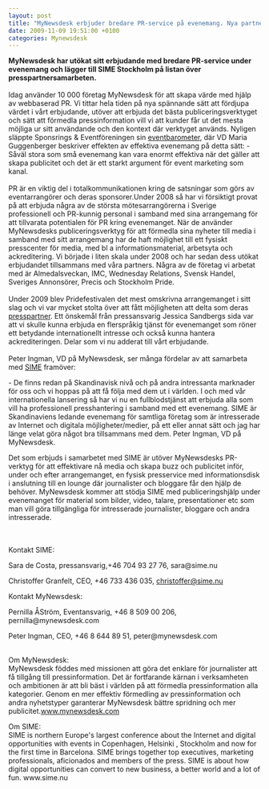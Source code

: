 ```yaml
---
layout: post
title: "MyNewsdesk erbjuder bredare PR-service på evenemang. Nya partneravtal inkluderar bland andra SIME."
date: 2009-11-09 19:51:00 +0100
categories: Mynewsdesk
---
```

 <p><strong> </strong></p>
<p><strong> </strong></p>
<p><strong> </strong></p>
<p><strong> </strong></p>
<p><strong>MyNewsdesk har utökat sitt erbjudande med bredare PR-service under evenemang och lägger till SIME Stockholm på listan över presspartnersamarbeten.</strong><br><br>Idag använder 10 000 företag MyNewsdesk för att skapa värde med hjälp av webbaserad PR. Vi tittar hela tiden på nya spännande sätt att fördjupa värdet i vårt erbjudande, utöver att erbjuda det bästa publiceringsverktyget och sätt att förmedla pressinformation vill vi att kunder får ut det mesta möjliga ur sitt användande och den kontext där verktyget används. Nyligen släppte Sponsrings &amp; Eventföreningen sin <a href="/admin/source/preview/?type_of_media=pressrelease&amp;source_id=25" title="eventbarometer">eventbarometer</a>, där VD Maria Guggenberger beskriver effekten av effektiva evenemang på detta sätt: - Såväl stora som små evenemang kan vara enormt effektiva när det gäller att skapa publicitet och det är ett starkt argument för event marketing som kanal.<br><br>PR är en viktig del i totalkommunikationen kring de satsningar som görs av eventarrangörer och deras sponsorer.Under 2008 så har vi försiktigt provat på att erbjuda några av de största mötesarrangörerna i Sverige professionell och PR-kunnig personal i samband med sina arrangemang för att tillvarata potentialen för PR kring evenemanget. När de använder MyNewsdesks publiceringsverktyg för att förmedla sina nyheter till media i samband med sitt arrangemang har de haft möjlighet till ett fysiskt presscenter för media, med bl a informationsmaterial, arbetsyta och ackreditering. Vi började i liten skala under 2008 och har sedan dess utökat erbjudandet tillsammans med våra partners. Några av de företag vi arbetat med är Almedalsveckan, IMC, Wednesday Relations, Svensk Handel, Sveriges Annonsörer, Precis och Stockholm Pride. <br><br>Under 2009 blev Pridefestivalen det mest omskrivna arrangemanget i sitt slag och vi var mycket stolta över att fått möjligheten att delta som deras <a href="/admin/source/preview/?type_of_media=pressrelease&amp;source_id=25" title="PressPartner">presspartner</a>. Ett önskemål från pressansvarig Jessica Sandbergs sida var att vi skulle kunna erbjuda en flerspråkig tjänst för evenemanget som röner ett betydande internationellt intresse och också kunna hantera ackrediteringen. Delar som vi nu adderat till vårt erbjudande.<br><br>Peter Ingman, VD på MyNewsdesk, ser många fördelar av att samarbeta med <a href="/admin/source/preview/?type_of_media=pressrelease&amp;source_id=25">SIME</a> framöver:</p>
<p>- De finns redan på Skandinavisk nivå och på andra intressanta marknader för oss och vi hoppas på att få följa med dem ut i världen. I och med vår internationella lansering så har vi nu en fullblodstjänst att erbjuda alla som vill ha professionell presshantering i samband med ett evenemang. SIME är Skandinaviens ledande evenemang för samtliga företag som är intresserade av Internet och digitala möjligheter/medier, på ett eller annat sätt och jag har länge velat göra något bra tillsammans med dem. Peter Ingman, VD på MyNewsdesk.</p>
<p>Det som erbjuds i samarbetet med SIME är utöver MyNewsdesks PR-verktyg för att effektivare nå media och skapa buzz och publicitet inför, under och efter arrangemanget, en fysisk presservice med informationsdisk i anslutning till en lounge där journalister och bloggare får den hjälp de behöver. MyNewsdesk kommer att stödja SIME med publiceringshjälp under evenemanget för material som bilder, video, talare, presentationer etc som man vill göra tillgängliga för intresserade journalister, bloggare och andra intresserade.</p>
<p><br><br>Kontakt SIME:</p>
<p>Sara de Costa, pressansvarig,+46 704 93 27 76, sara@sime.nu</p>
<p>Christoffer Granfelt, CEO, +46 733 436 035, <a href="/admin/source/preview/?type_of_media=pressrelease&amp;source_id=25">christoffer@sime.nu</a></p>
<p>Kontakt MyNewsdesk:</p>
<p>Pernilla ÅStröm, Eventansvarig, +46 8 509 00 206, pernilla@mynewsdesk.com</p>
<p>Peter Ingman, CEO, +46 8 644 89 51, peter@mynewsdesk.com</p>
<p><br>Om MyNewsdesk:<br>MyNewsdesk föddes med missionen att göra det enklare för journalister att få tillgång till pressinformation. Det är fortfarande kärnan i verksamheten och ambitionen är att bli bäst i världen på att förmedla pressinformation alla kategorier. Genom en mer effektiv förmedling av pressinformation och andra nyhetstyper garanterar MyNewsdesk bättre spridning och mer publicitet.<a href="/admin/source/preview/?type_of_media=pressrelease&amp;source_id=25">www.mynewsdesk.com</a></p>
<p>Om SIME:<br>SIME is northern Europe's largest conference about the Internet and digital opportunities with events in Copenhagen, Helsinki , Stockholm and now for the first time in Barcelona. SIME brings together top executives, marketing professionals, aficionados and members of the press. SIME is about how digital opportunities can convert to new business, a better world and a lot of fun. www.sime.nu</p>

